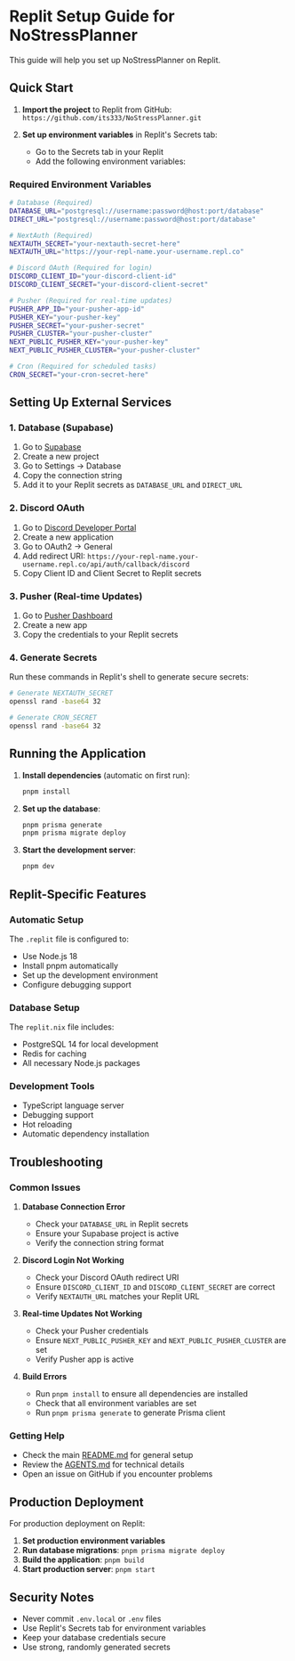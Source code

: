# Replit Setup Guide for NoStressPlanner

This guide will help you set up NoStressPlanner on Replit.

## Quick Start

1. **Import the project** to Replit from GitHub: `https://github.com/its333/NoStressPlanner.git`

2. **Set up environment variables** in Replit's Secrets tab:
   - Go to the Secrets tab in your Replit
   - Add the following environment variables:

### Required Environment Variables

```bash
# Database (Required)
DATABASE_URL="postgresql://username:password@host:port/database"
DIRECT_URL="postgresql://username:password@host:port/database"

# NextAuth (Required)
NEXTAUTH_SECRET="your-nextauth-secret-here"
NEXTAUTH_URL="https://your-repl-name.your-username.repl.co"

# Discord OAuth (Required for login)
DISCORD_CLIENT_ID="your-discord-client-id"
DISCORD_CLIENT_SECRET="your-discord-client-secret"

# Pusher (Required for real-time updates)
PUSHER_APP_ID="your-pusher-app-id"
PUSHER_KEY="your-pusher-key"
PUSHER_SECRET="your-pusher-secret"
PUSHER_CLUSTER="your-pusher-cluster"
NEXT_PUBLIC_PUSHER_KEY="your-pusher-key"
NEXT_PUBLIC_PUSHER_CLUSTER="your-pusher-cluster"

# Cron (Required for scheduled tasks)
CRON_SECRET="your-cron-secret-here"
```

## Setting Up External Services

### 1. Database (Supabase)

1. Go to [Supabase](https://supabase.com/)
2. Create a new project
3. Go to Settings → Database
4. Copy the connection string
5. Add it to your Replit secrets as `DATABASE_URL` and `DIRECT_URL`

### 2. Discord OAuth

1. Go to [Discord Developer Portal](https://discord.com/developers/applications)
2. Create a new application
3. Go to OAuth2 → General
4. Add redirect URI: `https://your-repl-name.your-username.repl.co/api/auth/callback/discord`
5. Copy Client ID and Client Secret to Replit secrets

### 3. Pusher (Real-time Updates)

1. Go to [Pusher Dashboard](https://dashboard.pusher.com/)
2. Create a new app
3. Copy the credentials to your Replit secrets

### 4. Generate Secrets

Run these commands in Replit's shell to generate secure secrets:

```bash
# Generate NEXTAUTH_SECRET
openssl rand -base64 32

# Generate CRON_SECRET
openssl rand -base64 32
```

## Running the Application

1. **Install dependencies** (automatic on first run):
   ```bash
   pnpm install
   ```

2. **Set up the database**:
   ```bash
   pnpm prisma generate
   pnpm prisma migrate deploy
   ```

3. **Start the development server**:
   ```bash
   pnpm dev
   ```

## Replit-Specific Features

### Automatic Setup
The `.replit` file is configured to:
- Use Node.js 18
- Install pnpm automatically
- Set up the development environment
- Configure debugging support

### Database Setup
The `replit.nix` file includes:
- PostgreSQL 14 for local development
- Redis for caching
- All necessary Node.js packages

### Development Tools
- TypeScript language server
- Debugging support
- Hot reloading
- Automatic dependency installation

## Troubleshooting

### Common Issues

1. **Database Connection Error**
   - Check your `DATABASE_URL` in Replit secrets
   - Ensure your Supabase project is active
   - Verify the connection string format

2. **Discord Login Not Working**
   - Check your Discord OAuth redirect URI
   - Ensure `DISCORD_CLIENT_ID` and `DISCORD_CLIENT_SECRET` are correct
   - Verify `NEXTAUTH_URL` matches your Replit URL

3. **Real-time Updates Not Working**
   - Check your Pusher credentials
   - Ensure `NEXT_PUBLIC_PUSHER_KEY` and `NEXT_PUBLIC_PUSHER_CLUSTER` are set
   - Verify Pusher app is active

4. **Build Errors**
   - Run `pnpm install` to ensure all dependencies are installed
   - Check that all environment variables are set
   - Run `pnpm prisma generate` to generate Prisma client

### Getting Help

- Check the main [README.md](README.md) for general setup
- Review the [AGENTS.md](AGENTS.md) for technical details
- Open an issue on GitHub if you encounter problems

## Production Deployment

For production deployment on Replit:

1. **Set production environment variables**
2. **Run database migrations**: `pnpm prisma migrate deploy`
3. **Build the application**: `pnpm build`
4. **Start production server**: `pnpm start`

## Security Notes

- Never commit `.env.local` or `.env` files
- Use Replit's Secrets tab for environment variables
- Keep your database credentials secure
- Use strong, randomly generated secrets
